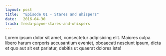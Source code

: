```yaml
---
layout: post
title:  "Episode 01 - Stares and Whispers"
date:   2016-04-30
track: freda-payne-stares-and-whispers
---
```


Lorem ipsum dolor sit amet, consectetur adipisicing elit. Maiores culpa libero harum corporis accusantium eveniet, obcaecati nesciunt ipsum, dicta et quo aut sit est pariatur, debitis ut quaerat dolores iste!
